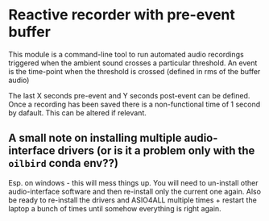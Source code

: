 # Reactive recorder with pre-event buffer
This module is a command-line tool to run automated audio recordings triggered when the ambient sound crosses a particular threshold. An event is the time-point when the threshold is crossed (defined in rms of the buffer audio)

The last X seconds pre-event and Y seconds post-event can be defined. 
Once a recording has been saved there is a non-functional time of 1 second by dafault. This can be altered if relevant.


## A small note on installing multiple audio-interface drivers (or is it a problem only with the ```oilbird``` conda env??)
Esp. on windows - this will mess things up. You will need to un-install other audio-interface software and then re-install only the current one again. 
Also be ready to re-install the drivers and ASIO4ALL multiple times + restart the laptop a bunch of times until somehow everything is right again.
